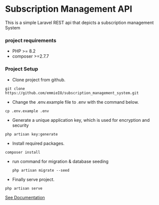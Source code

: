 # Subscription Management API

This is a simple Laravel REST api that depicts a subscription management System

### project requirements
* PHP >= 8.2
* composer >=2.7.7

### Project Setup

* Clone project from github.
```
git clone https://github.com/emmieIO/subscription_management_system.git
```
* Change the .env.example file to .env with the command below.
```
cp .env.example .env
```
* Generate a unique application key, which is used for encryption and security
```
php artisan key:generate
```
* Install required packages.
```
composer install
```

* run command for migration & database seeding
  ```
  php artisan migrate --seed
  ```

* Finally serve project.

```
php artisan serve
```


[See Documentation](https://documenter.getpostman.com/view/10549021/2sAXxJivNf)
